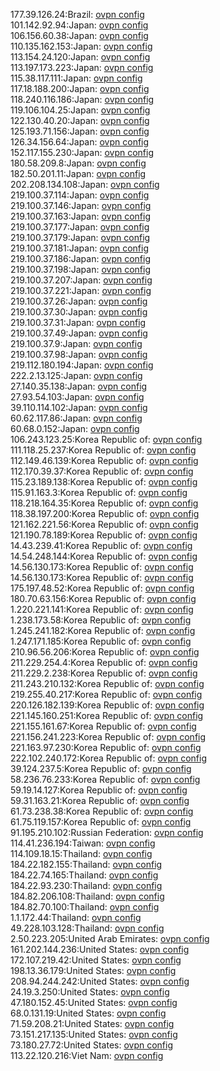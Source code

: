 177.39.126.24:Brazil: [ovpn config](vpn/177_39_126_24.ovpn)  
101.142.92.94:Japan: [ovpn config](vpn/101_142_92_94.ovpn)  
106.156.60.38:Japan: [ovpn config](vpn/106_156_60_38.ovpn)  
110.135.162.153:Japan: [ovpn config](vpn/110_135_162_153.ovpn)  
113.154.24.120:Japan: [ovpn config](vpn/113_154_24_120.ovpn)  
113.197.173.223:Japan: [ovpn config](vpn/113_197_173_223.ovpn)  
115.38.117.111:Japan: [ovpn config](vpn/115_38_117_111.ovpn)  
117.18.188.200:Japan: [ovpn config](vpn/117_18_188_200.ovpn)  
118.240.116.186:Japan: [ovpn config](vpn/118_240_116_186.ovpn)  
119.106.104.25:Japan: [ovpn config](vpn/119_106_104_25.ovpn)  
122.130.40.20:Japan: [ovpn config](vpn/122_130_40_20.ovpn)  
125.193.71.156:Japan: [ovpn config](vpn/125_193_71_156.ovpn)  
126.34.156.64:Japan: [ovpn config](vpn/126_34_156_64.ovpn)  
152.117.155.230:Japan: [ovpn config](vpn/152_117_155_230.ovpn)  
180.58.209.8:Japan: [ovpn config](vpn/180_58_209_8.ovpn)  
182.50.201.11:Japan: [ovpn config](vpn/182_50_201_11.ovpn)  
202.208.134.108:Japan: [ovpn config](vpn/202_208_134_108.ovpn)  
219.100.37.114:Japan: [ovpn config](vpn/219_100_37_114.ovpn)  
219.100.37.146:Japan: [ovpn config](vpn/219_100_37_146.ovpn)  
219.100.37.163:Japan: [ovpn config](vpn/219_100_37_163.ovpn)  
219.100.37.177:Japan: [ovpn config](vpn/219_100_37_177.ovpn)  
219.100.37.179:Japan: [ovpn config](vpn/219_100_37_179.ovpn)  
219.100.37.181:Japan: [ovpn config](vpn/219_100_37_181.ovpn)  
219.100.37.186:Japan: [ovpn config](vpn/219_100_37_186.ovpn)  
219.100.37.198:Japan: [ovpn config](vpn/219_100_37_198.ovpn)  
219.100.37.207:Japan: [ovpn config](vpn/219_100_37_207.ovpn)  
219.100.37.221:Japan: [ovpn config](vpn/219_100_37_221.ovpn)  
219.100.37.26:Japan: [ovpn config](vpn/219_100_37_26.ovpn)  
219.100.37.30:Japan: [ovpn config](vpn/219_100_37_30.ovpn)  
219.100.37.31:Japan: [ovpn config](vpn/219_100_37_31.ovpn)  
219.100.37.49:Japan: [ovpn config](vpn/219_100_37_49.ovpn)  
219.100.37.9:Japan: [ovpn config](vpn/219_100_37_9.ovpn)  
219.100.37.98:Japan: [ovpn config](vpn/219_100_37_98.ovpn)  
219.112.180.194:Japan: [ovpn config](vpn/219_112_180_194.ovpn)  
222.2.13.125:Japan: [ovpn config](vpn/222_2_13_125.ovpn)  
27.140.35.138:Japan: [ovpn config](vpn/27_140_35_138.ovpn)  
27.93.54.103:Japan: [ovpn config](vpn/27_93_54_103.ovpn)  
39.110.114.102:Japan: [ovpn config](vpn/39_110_114_102.ovpn)  
60.62.117.86:Japan: [ovpn config](vpn/60_62_117_86.ovpn)  
60.68.0.152:Japan: [ovpn config](vpn/60_68_0_152.ovpn)  
106.243.123.25:Korea Republic of: [ovpn config](vpn/106_243_123_25.ovpn)  
111.118.25.237:Korea Republic of: [ovpn config](vpn/111_118_25_237.ovpn)  
112.149.46.139:Korea Republic of: [ovpn config](vpn/112_149_46_139.ovpn)  
112.170.39.37:Korea Republic of: [ovpn config](vpn/112_170_39_37.ovpn)  
115.23.189.138:Korea Republic of: [ovpn config](vpn/115_23_189_138.ovpn)  
115.91.163.3:Korea Republic of: [ovpn config](vpn/115_91_163_3.ovpn)  
118.218.164.35:Korea Republic of: [ovpn config](vpn/118_218_164_35.ovpn)  
118.38.197.200:Korea Republic of: [ovpn config](vpn/118_38_197_200.ovpn)  
121.162.221.56:Korea Republic of: [ovpn config](vpn/121_162_221_56.ovpn)  
121.190.78.189:Korea Republic of: [ovpn config](vpn/121_190_78_189.ovpn)  
14.43.239.41:Korea Republic of: [ovpn config](vpn/14_43_239_41.ovpn)  
14.54.248.144:Korea Republic of: [ovpn config](vpn/14_54_248_144.ovpn)  
14.56.130.173:Korea Republic of: [ovpn config](vpn/14_56_130_173.ovpn)  
14.56.130.173:Korea Republic of: [ovpn config](vpn/14_56_130_173.ovpn)  
175.197.48.52:Korea Republic of: [ovpn config](vpn/175_197_48_52.ovpn)  
180.70.63.156:Korea Republic of: [ovpn config](vpn/180_70_63_156.ovpn)  
1.220.221.141:Korea Republic of: [ovpn config](vpn/1_220_221_141.ovpn)  
1.238.173.58:Korea Republic of: [ovpn config](vpn/1_238_173_58.ovpn)  
1.245.241.182:Korea Republic of: [ovpn config](vpn/1_245_241_182.ovpn)  
1.247.171.185:Korea Republic of: [ovpn config](vpn/1_247_171_185.ovpn)  
210.96.56.206:Korea Republic of: [ovpn config](vpn/210_96_56_206.ovpn)  
211.229.254.4:Korea Republic of: [ovpn config](vpn/211_229_254_4.ovpn)  
211.229.2.238:Korea Republic of: [ovpn config](vpn/211_229_2_238.ovpn)  
211.243.210.132:Korea Republic of: [ovpn config](vpn/211_243_210_132.ovpn)  
219.255.40.217:Korea Republic of: [ovpn config](vpn/219_255_40_217.ovpn)  
220.126.182.139:Korea Republic of: [ovpn config](vpn/220_126_182_139.ovpn)  
221.145.160.251:Korea Republic of: [ovpn config](vpn/221_145_160_251.ovpn)  
221.155.161.67:Korea Republic of: [ovpn config](vpn/221_155_161_67.ovpn)  
221.156.241.223:Korea Republic of: [ovpn config](vpn/221_156_241_223.ovpn)  
221.163.97.230:Korea Republic of: [ovpn config](vpn/221_163_97_230.ovpn)  
222.102.240.172:Korea Republic of: [ovpn config](vpn/222_102_240_172.ovpn)  
39.124.237.5:Korea Republic of: [ovpn config](vpn/39_124_237_5.ovpn)  
58.236.76.233:Korea Republic of: [ovpn config](vpn/58_236_76_233.ovpn)  
59.19.14.127:Korea Republic of: [ovpn config](vpn/59_19_14_127.ovpn)  
59.31.163.21:Korea Republic of: [ovpn config](vpn/59_31_163_21.ovpn)  
61.73.238.38:Korea Republic of: [ovpn config](vpn/61_73_238_38.ovpn)  
61.75.119.157:Korea Republic of: [ovpn config](vpn/61_75_119_157.ovpn)  
91.195.210.102:Russian Federation: [ovpn config](vpn/91_195_210_102.ovpn)  
114.41.236.194:Taiwan: [ovpn config](vpn/114_41_236_194.ovpn)  
114.109.18.15:Thailand: [ovpn config](vpn/114_109_18_15.ovpn)  
184.22.182.155:Thailand: [ovpn config](vpn/184_22_182_155.ovpn)  
184.22.74.165:Thailand: [ovpn config](vpn/184_22_74_165.ovpn)  
184.22.93.230:Thailand: [ovpn config](vpn/184_22_93_230.ovpn)  
184.82.206.108:Thailand: [ovpn config](vpn/184_82_206_108.ovpn)  
184.82.70.100:Thailand: [ovpn config](vpn/184_82_70_100.ovpn)  
1.1.172.44:Thailand: [ovpn config](vpn/1_1_172_44.ovpn)  
49.228.103.128:Thailand: [ovpn config](vpn/49_228_103_128.ovpn)  
2.50.223.205:United Arab Emirates: [ovpn config](vpn/2_50_223_205.ovpn)  
161.202.144.236:United States: [ovpn config](vpn/161_202_144_236.ovpn)  
172.107.219.42:United States: [ovpn config](vpn/172_107_219_42.ovpn)  
198.13.36.179:United States: [ovpn config](vpn/198_13_36_179.ovpn)  
208.94.244.242:United States: [ovpn config](vpn/208_94_244_242.ovpn)  
24.19.3.250:United States: [ovpn config](vpn/24_19_3_250.ovpn)  
47.180.152.45:United States: [ovpn config](vpn/47_180_152_45.ovpn)  
68.0.131.19:United States: [ovpn config](vpn/68_0_131_19.ovpn)  
71.59.208.21:United States: [ovpn config](vpn/71_59_208_21.ovpn)  
73.151.217.135:United States: [ovpn config](vpn/73_151_217_135.ovpn)  
73.180.27.72:United States: [ovpn config](vpn/73_180_27_72.ovpn)  
113.22.120.216:Viet Nam: [ovpn config](vpn/113_22_120_216.ovpn)  
